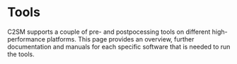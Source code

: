 
# Tools

C2SM supports a couple of pre- and postpocessing tools on different high-performance platforms.
This page provides an overview, further documentation and manuals for each specific software that is needed to run the tools.

